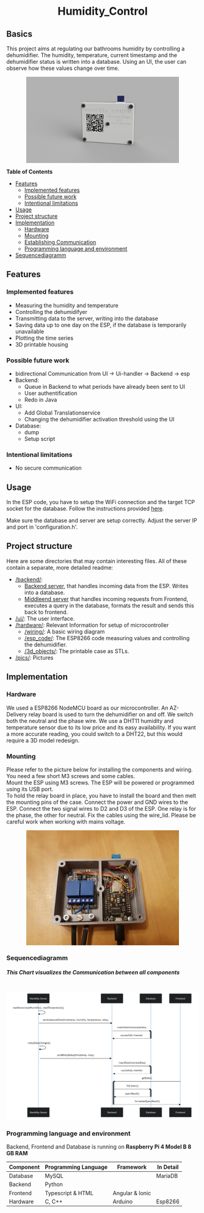 
<h1 align="center">
    Humidity_Control
</h1>

## Basics
This project aims at regulating our bathrooms humidity by controlling a dehumidifier. 
The humidity, temperature, current timestamp and the dehumidifier status is written into a database.
Using an UI, the user can observe how these values change over time.

<div style="display: flex; justify-content: center; margin-bottom: 2%">
  <img src="pics/case_rendering.png" width="400" align="center">
</div>

<!-- START doctoc generated TOC please keep comment here to allow auto update -->
<!-- DON'T EDIT THIS SECTION, INSTEAD RE-RUN doctoc TO UPDATE -->

**Table of Contents**
  - [Features](#features)
    - [Implemented features](#implemented-features)
    - [Possible future work](#possible-future-work)
    - [Intentional limitations](#intentional-limitations)
  - [Usage](#usage)
  - [Project structure](#project-structure)
  - [Implementation](#implementation)
    - [Hardware](#hardware)
    - [Mounting](#mounting)
    - [Establishing Communication](#sequencediagramm)
    - [Programming language and environment](#programming-language-and-environment)
  - [Sequencediagramm](#sequencediagramm)

<!-- END doctoc generated TOC please keep comment here to allow auto update -->


## Features
### Implemented features
* Measuring the humidity and temperature
* Controlling the dehumidifyer
* Transmitting data to the server, writing into the database
* Saving data up to one day on the ESP, if the database is temporarily unavailable
* Plotting the time series
* 3D printable housing
### Possible future work
* bidirectional Communication from UI -> Ui-handler -> Backend -> esp
* Backend: 
  * Queue in Backend to what periods have already been sent to UI
  * User authentification
  * Redo in Java
* UI: 
  * Add Global Translationservice
  * Changing the dehumidifier activation threshold using the UI
* Database:
  * dump
  * Setup script
### Intentional limitations
* No secure communication

## Usage
In the ESP code, you have to setup the WiFi connection and the target TCP socket for the database. Follow the instructions provided [here](hardware/esp_code/src/README.md).

Make sure the database and server are setup correctly. Adjust the server IP and port in 'configuration.h'.


## Project structure
Here are some directories that may contain interesting files. All of these contain a separate, more detailed readme:
* [/backend/](backend/README.md):
    - [Backend server](backend/backendServer.py), that handles incoming data from the ESP. Writes into a database.
    - [Middleend server](backend/middleEndServer.py) that handles incoming requests from Frontend, executes a query in the database, formats the result and sends this back to frontend.
* [/ui/](ui/README.md): The user interface.
* [/hardware/](hardware/README.md): Relevant Information for setup of microcontroller
    * [/wiring/](hardware/wiring/README.md): A basic wiring diagram
    * [/esp_code/](hardware/esp_code/): The ESP8266 code measuring values and controlling the dehumidifier.
    * [/3d_objects/](hardware/3d_objects/README.md): The printable case as STLs.
* [/pics/](pics/): Pictures


## Implementation
### Hardware
We used a ESP8266 NodeMCU board as our microcontroller. An AZ-Delivery relay board is used to turn the dehumidifier on and off. We switch both the neutral and the phase wire. We use a DHT11 humidity and temperature sensor due to its low price and its easy availability. If you want a more accurate reading, you could switch to a DHT22, but this would require a 3D model redesign.  

### Mounting
Please refer to the picture below for installing the components and wiring. You need a few short M3 screws and some cables.  
Mount the ESP using M3 screws. The ESP will be powered or programmed using its USB port.  
To hold the relay board in place, you have to install the board and then melt the mounting pins of the case. Connect the power and GND wires to the ESP. Connect the two signal wires to D2 and D3 of the ESP. One relay is for the phase, the other for neutral. Fix the cables using the wire_lid. Please be careful work when working with mains voltage.

<div style="display: flex; justify-content: center; margin-bottom: 2%">
  <img src="pics/hum_control_open.jpg" width="400" align="center">
</div>

### Sequencediagramm
##### This Chart visualizes the Communication between all components
\
 ![Installed hardware.](./pics/sequence_diagram.png "Installed hardware.")

### Programming language and environment

Backend, Frontend and Database is running on
**Raspberry Pi 4 Model B 8 GB RAM**

| Component | Programming Language | Framework | In Detail 
| --- | ----------- | --------- | ------- |
| Database | MySQL | |MariaDB
| Backend | Python
| Frontend | Typescript & HTML | Angular & Ionic
| Hardware | C, C++ | Arduino |Esp8266